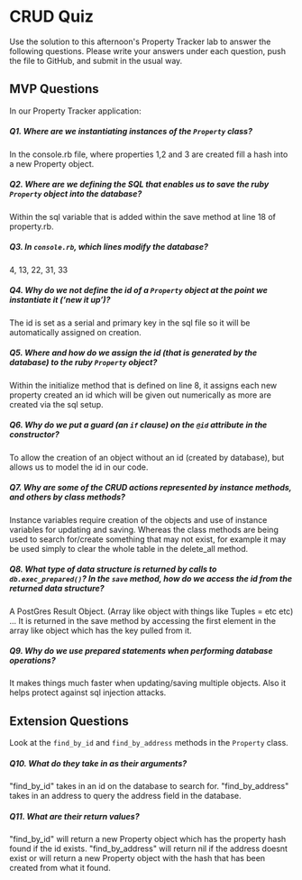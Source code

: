 # CRUD Quiz

Use the solution to this afternoon's Property Tracker lab to answer the following questions. Please write your answers under each question, push the file to GitHub, and submit in the usual way.

## MVP Questions

In our Property Tracker application:

##### Q1. Where are we instantiating instances of the `Property` class?
In the console.rb file, where properties 1,2 and 3 are created fill a hash into a new Property object.

##### Q2. Where are we defining the SQL that enables us to save the ruby `Property` object into the database?
Within the sql variable that is added within the save method at line 18 of property.rb.

##### Q3. In `console.rb`, which lines modify the database?
4, 13, 22, 31, 33

##### Q4. Why do we not define the id of a `Property` object at the point we instantiate it (‘new it up’)?
The id is set as a serial and primary key in the sql file so it will be automatically assigned on creation.

##### Q5. Where and how do we assign the id (that is generated by the database) to the ruby `Property` object?
Within the initialize method that is defined on line 8, it assigns each new property created an id which will be given out numerically as more are created via the sql setup.

##### Q6. Why do we put a guard (an `if` clause) on the `@id` attribute in the constructor?
To allow the creation of an object without an id (created by database), but allows us to model the id in our code.

##### Q7. Why are some of the CRUD actions represented by instance methods, and others by class methods?
Instance variables require creation of the objects and use of instance variables for updating and saving. Whereas the class methods are being used to search for/create something that may not exist, for example it may be used simply to clear the whole table in the delete_all method.

##### Q8. What type of data structure is returned by calls to `db.exec_prepared()`? In the `save` method, how do we access the id from the returned data structure?
A PostGres Result Object. (Array like object with things like Tuples = etc etc) ... It is returned in the save method by accessing the first element in the array like object which has the key pulled from it.

##### Q9. Why do we use prepared statements when performing database operations?
It makes things much faster when updating/saving multiple objects. Also it helps protect against sql injection attacks.

## Extension Questions

Look at the `find_by_id` and `find_by_address` methods in the `Property` class.

##### Q10. What do they take in as their arguments?
"find_by_id" takes in an id on the database to search for. "find_by_address" takes in an address to query the address field in the database.

##### Q11. What are their return values?
"find_by_id" will return a new Property object which has the property hash found if the id exists.
"find_by_address" will return nil if the address doesnt exist or will return a new Property object with the hash that has been created from what it found.
